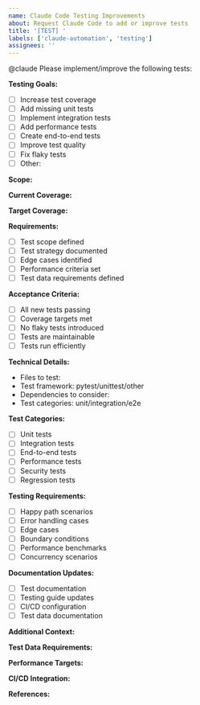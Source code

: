 ```yaml
---
name: Claude Code Testing Improvements
about: Request Claude Code to add or improve tests
title: '[TEST] '
labels: ['claude-automation', 'testing']
assignees: ''
---
```


@claude Please implement/improve the following tests:

**Testing Goals:**
- [ ] Increase test coverage
- [ ] Add missing unit tests
- [ ] Implement integration tests
- [ ] Add performance tests
- [ ] Create end-to-end tests
- [ ] Improve test quality
- [ ] Fix flaky tests
- [ ] Other: 

**Scope:**
<!-- Specify which modules, functions, or features need testing -->

**Current Coverage:**
<!-- If known, specify current test coverage percentage -->

**Target Coverage:**
<!-- Specify desired test coverage percentage -->

**Requirements:**
- [ ] Test scope defined
- [ ] Test strategy documented
- [ ] Edge cases identified
- [ ] Performance criteria set
- [ ] Test data requirements defined

**Acceptance Criteria:**
- [ ] All new tests passing
- [ ] Coverage targets met
- [ ] No flaky tests introduced
- [ ] Tests are maintainable
- [ ] Tests run efficiently

**Technical Details:**
- Files to test: 
- Test framework: pytest/unittest/other
- Dependencies to consider:
- Test categories: unit/integration/e2e

**Test Categories:**
- [ ] Unit tests
- [ ] Integration tests
- [ ] End-to-end tests
- [ ] Performance tests
- [ ] Security tests
- [ ] Regression tests

**Testing Requirements:**
- [ ] Happy path scenarios
- [ ] Error handling cases
- [ ] Edge cases
- [ ] Boundary conditions
- [ ] Performance benchmarks
- [ ] Concurrency scenarios

**Documentation Updates:**
- [ ] Test documentation
- [ ] Testing guide updates
- [ ] CI/CD configuration
- [ ] Test data documentation

**Additional Context:**
<!-- Provide context about testing needs or issues -->

**Test Data Requirements:**
<!-- Describe any specific test data or fixtures needed -->

**Performance Targets:**
<!-- If performance testing, specify targets -->

**CI/CD Integration:**
<!-- Any CI/CD pipeline updates needed -->

**References:**
<!-- Link to relevant testing best practices or examples -->
